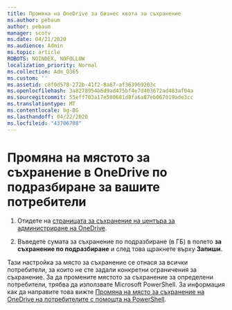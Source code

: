 ```yaml
---
title: Промяна на OneDrive за бизнес квота за съхранение
ms.author: pebaum
author: pebaum
manager: scotv
ms.date: 04/21/2020
ms.audience: Admin
ms.topic: article
ROBOTS: NOINDEX, NOFOLLOW
localization_priority: Normal
ms.collection: Adm_O365
ms.custom: ''
ms.assetid: c8f0d578-272b-41f2-8a67-af363969203c
ms.openlocfilehash: 3a8278954b6d9ad475bf4e7d403672ad483af04a
ms.sourcegitcommit: 55eff703a17e500681d8fa6a87eb067019ade3cc
ms.translationtype: MT
ms.contentlocale: bg-BG
ms.lasthandoff: 04/22/2020
ms.locfileid: "43706708"
---
```

# <a name="change-the-default-onedrive-storage-space-for-your-users"></a>Промяна на мястото за съхранение в OneDrive по подразбиране за вашите потребители

1. Отидете на [страницата за съхранение на центъра за администриране на OneDrive](https://admin.onedrive.com/?v=StorageSettings).
    
2. Въведете сумата за съхранение по подразбиране (в ГБ) в полето **за съхранение по подразбиране** и след това щракнете върху **Запиши**.
    
Тази настройка за място за съхранение се отнася за всички потребители, за които не сте задали конкретни ограничения за съхранение. За да промените мястото за съхранение за определени потребители, трябва да използвате Microsoft PowerShell. За информация как да направите това вижте [Промяна на място за съхранение на OneDrive на потребителите с помощта на PowerShell](https://go.microsoft.com/fwlink/?linkid=866402).
  


